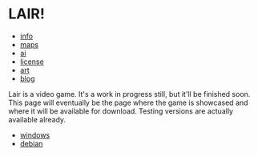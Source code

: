 LAIR!
=====

  * [info](info.html)
  * [maps](maps.html)
  * [ai](mobs.html)
  * [license](license.html)
  * [art](art/art.html)
  * [blog](blog/blog.html)

Lair is a video game. It's a work in progress still, but it'll be finished soon.
This page will eventually be the page where the game is showcased and where it
will be available for download. Testing versions are actually available already.

  * [windows](windows.html)
  * [debian](lair-deb/index.html)
